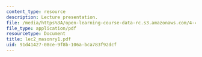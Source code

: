```yaml
---
content_type: resource
description: Lecture presentation.
file: /media/https%3A/open-learning-course-data-rc.s3.amazonaws.com/4-448-analysis-of-historic-structures-fall-2004/91d4142708ce9f8b106abca783f92dcf_lec2_masonry1.pdf
file_type: application/pdf
resourcetype: Document
title: lec2_masonry1.pdf
uid: 91d41427-08ce-9f8b-106a-bca783f92dcf
---
```

